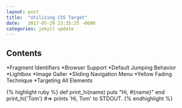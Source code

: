```yaml
---
layout: post
title:  "Utilizing CSS Target"
date:   2017-05-29 23:35:25 -0600
categories: jekyll update
---
```


## Contents
 *Fragment Identifiers
 *Browser Support
 *Default Jumping Behavior
 *Lightbox
 *Image Galler
 *Sliding Navigation Menu
 *Yellow Fading Technique
 *Targeting All Elements

{% highlight ruby %}
def print_hi(name)
  puts "Hi, #{name}"
end
print_hi('Tom')
#=> prints 'Hi, Tom' to STDOUT.
{% endhighlight %}



